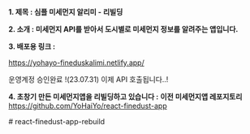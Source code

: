 **1. 제목 : 심플 미세먼지 알리미 - 리빌딩**

**2. 소개 :  미세먼지 API를 받아서 도시별로 미세먼지 정보를 알려주는 앱입니다.** 

**3. 배포용 링크 :** 

https://yohayo-fineduskalimi.netlify.app/

운영계정 승인완료 !(23.07.31) 이제 API 호출됩니다..!

**4. 초창기 만든 미세먼지앱을 리빌딩하고 있습니다 :**
**이전 미세먼지앱 레포지토리**
https://github.com/YoHaiYo/react-finedust-app


#   r e a c t - f i n e d u s t - a p p - r e b u i l d  
 
